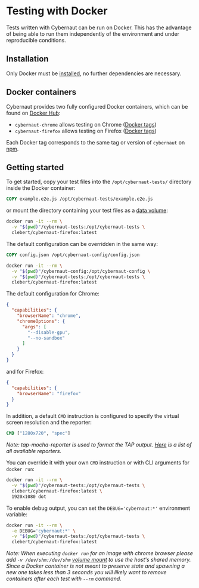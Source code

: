 # Testing with Docker

Tests written with Cybernaut can be run on Docker.
This has the advantage of being able to run them independently of the environment and under reproducible conditions.

## Installation

Only Docker must be [installed][docker-installation], no further dependencies are necessary.

## Docker containers

Cybernaut provides two fully configured Docker containers, which can be found on [Docker Hub][docker-hub-clebert]:

* `cybernaut-chrome` allows testing on Chrome ([Docker tags][chrome-tags])
* `cybernaut-firefox` allows testing on Firefox ([Docker tags][firefox-tags])

Each Docker tag corresponds to the same tag or version of `cybernaut` on [npm][npm-cybernaut].

## Getting started

To get started, copy your test files into the `/opt/cybernaut-tests/` directory inside the Docker container:

```dockerfile
COPY example.e2e.js /opt/cybernaut-tests/example.e2e.js
```

or mount the directory containing your test files as a [data volume][docker-mount]:

```sh
docker run -it --rm \
  -v "$(pwd)"/cybernaut-tests:/opt/cybernaut-tests \
  clebert/cybernaut-firefox:latest
```

The default configuration can be overridden in the same way:

```dockerfile
COPY config.json /opt/cybernaut-config/config.json
```

```sh
docker run -it --rm \
  -v "$(pwd)"/cybernaut-config:/opt/cybernaut-config \
  -v "$(pwd)"/cybernaut-tests:/opt/cybernaut-tests \
  clebert/cybernaut-firefox:latest
```

The default configuration for Chrome:

```json
{
  "capabilities": {
    "browserName": "chrome",
    "chromeOptions": {
      "args": [
        "--disable-gpu",
        "--no-sandbox"
      ]
    }
  }
}
```

and for Firefox:

```json
{
  "capabilities": {
    "browserName": "firefox"
  }
}
```

In addition, a default `CMD` instruction is configured to specify the virtual screen resolution and the reporter:

```dockerfile
CMD ["1280x720", "spec"]
```

*Note: tap-mocha-reporter is used to format the TAP output.
[Here][tap-mocha-reporters] is a list of all available reporters.*

You can override it with your own `CMD` instruction or with CLI arguments for `docker run`:

```sh
docker run -it --rm \
  -v "$(pwd)"/cybernaut-tests:/opt/cybernaut-tests \
  clebert/cybernaut-firefox:latest \
  1920x1080 dot
```

To enable debug output, you can set the `DEBUG='cybernaut:*'` environment variable:

```sh
docker run -it --rm \
  -e DEBUG='cybernaut:*' \
  -v "$(pwd)"/cybernaut-tests:/opt/cybernaut-tests \
  clebert/cybernaut-firefox:latest
```

*Note: When executing `docker run` for an image with chrome browser please add `-v /dev/shm:/dev/shm` [volume mount][docker-mount] to use the host's shared memory.
Since a Docker container is not meant to preserve state and spawning a new one takes less than 3 seconds you will likely want to remove containers after each test with `--rm` command.*

[chrome-tags]: https://hub.docker.com/r/clebert/cybernaut-chrome/tags/
[firefox-tags]: https://hub.docker.com/r/clebert/cybernaut-firefox/tags/
[docker-hub-clebert]: https://hub.docker.com/r/clebert/
[docker-installation]: https://docs.docker.com/engine/installation/
[docker-mount]: https://docs.docker.com/engine/tutorials/dockervolumes/#mount-a-host-directory-as-a-data-volume
[npm-cybernaut]: https://www.npmjs.com/package/cybernaut
[tap-mocha-reporters]: https://github.com/tapjs/tap-mocha-reporter/tree/master/lib/reporters
